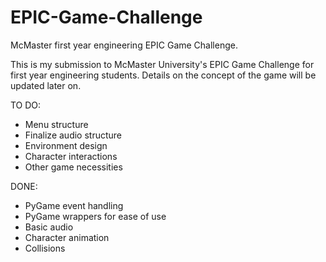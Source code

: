 # EPIC-Game-Challenge
McMaster first year engineering EPIC Game Challenge.

This is my submission to McMaster University's EPIC Game Challenge for first year engineering students. Details on the concept
of the game will be updated later on.

TO DO:
  - Menu structure
  - Finalize audio structure
  - Environment design
  - Character interactions
  - Other game necessities
  
DONE:
  - PyGame event handling
  - PyGame wrappers for ease of use
  - Basic audio
  - Character animation
  - Collisions
  

